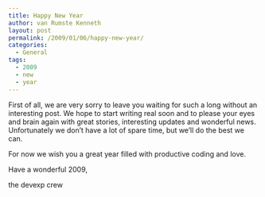 ```yaml
---
title: Happy New Year
author: van Rumste Kenneth
layout: post
permalink: /2009/01/06/happy-new-year/
categories:
  - General
tags:
  - 2009
  - new
  - year
---
```

First of all, we are very sorry to leave you waiting for such a long without an interesting post. We hope to start writing real soon and to please your eyes and brain again with great stories, interesting updates and wonderful news. Unfortunately we don&#8217;t have a lot of spare time, but we&#8217;ll do the best we can.

For now we wish you a great year filled with productive coding and love.

Have a wonderful 2009,

the devexp crew
